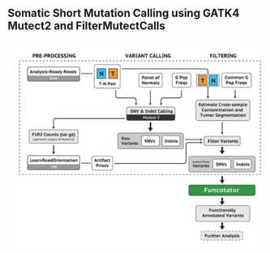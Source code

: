 ## **Somatic Short Mutation Calling using GATK4 Mutect2 and FilterMutectCalls**

![image](gatk.PNG)


